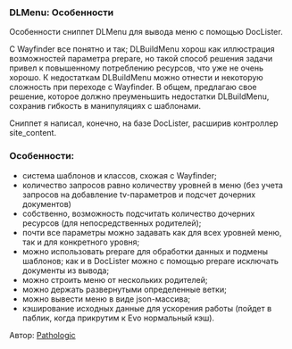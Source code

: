 
<meta http-equiv="Content-Type" content="text/html; charset=utf-8">
<h3>DLMenu: Особенности </h3> 
Особенности cниппет DLMenu для вывода меню с помощью DocLister.	
<br>
<p>С Wayfinder все понятно и так; DLBuildMenu хорош как иллюстрация возможностей параметра prepare, но такой способ решения задачи привел к повышенному потреблению ресурсов, что уже не очень хорошо. К недостаткам DLBuildMenu можно отнести и некоторую сложность при переходе с Wayfinder. В общем, предлагаю свое решение, которое должно преуменьшить недостатки DLBuildMenu, сохранив гибкость в манипуляциях с шаблонами.
<p>Сниппет я написал, конечно, на базе DocLister, расширив контроллер site_content.</p>
<h3 class="sub-header">Особенности:</h3>
<ul>
	<li>система шаблонов и классов, схожая с Wayfinder;</li>
	<li>количество запросов равно количеству уровней в меню (без учета запросов на добавление tv-параметров и подсчет дочерних документов)</li>
	<li>собственно, возможность подсчитать количество дочерних ресурсов (для непосредственных родителей);</li>
	<li>почти все параметры можно задавать как для всех уровней меню, так и для конкретного уровня;</li>
	<li>можно использовать prepare для обработки данных и подмены шаблонов; как и в DocLister можно с помощью prepare исключать документы из вывода;</li>
	<li>можно строить меню от нескольких родителей;</li>
	<li>можно держать развернутыми определенные ветки;</li>
	<li>можно вывести меню в виде json-массива;</li>
	<li>кэширование исходных данные для ускорения работы (пойдет в паблик, когда прикрутим к Evo нормальный кэш).</li>
</ul>
<p>Автор: <i class="fa fa-github fa-lg text-primary"></i> <a href="https://github.com/pathologic" rel="nofollow" target="_blank">Pathologic</a></p>